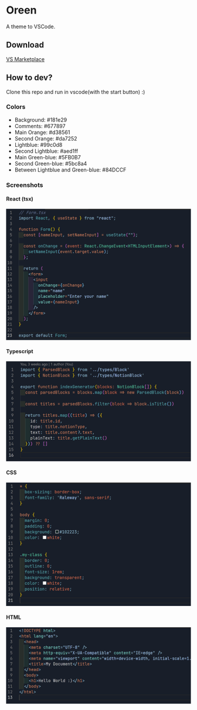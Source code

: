 # Oreen
A theme to VSCode.

## Download
[VS Marketplace](https://marketplace.visualstudio.com/items?itemName=9gustin.oreen)


## How to dev?
Clone this repo and run in vscode(with the start button) :)

### Colors 
- Background: #181e29
- Comments: #677897
- Main Orange: #d38561
- Second Orange: #da7252
- Lightblue: #99c0d8
- Second Lightblue: #aed1ff
- Main Green-blue: #5FB0B7
- Second Green-blue: #5bc8a4
- Between Lightblue and Green-blue: #84DCCF

### Screenshots

#### React (tsx)
![img](./assets/tsx-example.png)

#### Typescript
![img](./assets/ts-example.png)

#### CSS
![img](./assets/css-example.png)

#### HTML
![img](./assets/html-example.png)

